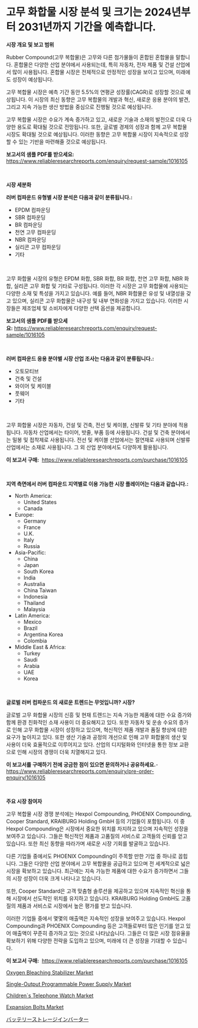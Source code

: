 <p><h1>고무 화합물 시장 분석 및 크기는 2024년부터 2031년까지 기간을 예측합니다.</h1></p><p><strong>시장 개요 및 보고 범위</strong></p>
<p><p>Rubber Compound(고무 복합물)은 고무와 다른 첨가물들이 혼합된 혼합물을 말합니다. 혼합물은 다양한 산업 분야에서 사용되는데, 특히 자동차, 전자 제품 및 건설 산업에서 많이 사용됩니다. 혼합물 시장은 전체적으로 안정적인 성장을 보이고 있으며, 미래에도 성장이 예상됩니다.</p><p>고무 복합물 시장은 예측 기간 동안 5.5%의 연평균 성장률(CAGR)로 성장할 것으로 예상됩니다. 이 시장의 최신 동향은 고무 복합물의 개발과 혁신, 새로운 응용 분야의 발견, 그리고 지속 가능한 생산 방법을 중심으로 진행될 것으로 예상됩니다.</p><p>고무 복합물 시장은 수요가 계속 증가하고 있고, 새로운 기술과 소재의 발전으로 더욱 다양한 용도로 확대될 것으로 전망됩니다. 또한, 글로벌 경제의 성장과 함께 고무 복합물 시장도 확대될 것으로 예상됩니다. 이러한 동향은 고무 복합물 시장이 지속적으로 성장할 수 있는 기반을 마련해줄 것으로 예상됩니다.</p></p>
<p><strong>보고서의 샘플 PDF를 받으세요:</strong> <a href="https://www.reliableresearchreports.com/enquiry/request-sample/1016105">https://www.reliableresearchreports.com/enquiry/request-sample/1016105</a></p>
<p>&nbsp;</p>
<p><strong>시장 세분화</strong></p>
<p><strong>러버 컴파운드 유형별 시장 분석은 다음과 같이 분류됩니다.:</strong></p>
<p><ul><li>EPDM 컴파운딩</li><li>SBR 컴파운딩</li><li>BR 컴파운딩</li><li>천연 고무 컴파운딩</li><li>NBR 컴파운딩</li><li>실리콘 고무 컴파운딩</li><li>기타</li></ul></p>
<p>&nbsp;</p>
<p><p>고무 화합물 시장의 유형은 EPDM 화합, SBR 화합, BR 화합, 천연 고무 화합, NBR 화합, 실리콘 고무 화합 및 기타로 구성됩니다. 이러한 각 시장은 고무 화합물에 사용되는 다양한 소재 및 특성을 가지고 있습니다. 예를 들어, NBR 화합물은 유성 및 내열성을 갖고 있으며, 실리콘 고무 화합물은 내구성 및 내부 연화성을 가지고 있습니다. 이러한 시장들은 제조업체 및 소비자에게 다양한 선택 옵션을 제공합니다.</p></p>
<p><strong>보고서의 샘플 PDF를 받으세요:</strong>&nbsp;<a href="https://www.reliableresearchreports.com/enquiry/request-sample/1016105">https://www.reliableresearchreports.com/enquiry/request-sample/1016105</a></p>
<p>&nbsp;</p>
<p><strong> 러버 컴파운드 응용 분야별 시장 산업 조사는 다음과 같이 분류됩니다.:</strong></p>
<p><ul><li>오토모티브</li><li>건축 및 건설</li><li>와이어 및 케이블</li><li>풋웨어</li><li>기타</li></ul></p>
<p>&nbsp;</p>
<p><p>고무 화합물 시장은 자동차, 건설 및 건축, 전선 및 케이블, 신발류 및 기타 분야에 적용됩니다. 자동차 산업에서는 타이어, 밧줄, 부품 등에 사용됩니다. 건설 및 건축 분야에서는 밀봉 및 접착제로 사용됩니다. 전선 및 케이블 산업에서는 절연재로 사용되며 신발류 산업에서는 소재로 사용됩니다. 그 외 산업 분야에서도 다양하게 활용됩니다.</p></p>
<p><strong>이 보고서 구매:</strong>&nbsp; <a href="https://www.reliableresearchreports.com/purchase/1016105">https://www.reliableresearchreports.com/purchase/1016105</a></p>
<p>&nbsp;</p>
<p><strong>지역 측면에서 러버 컴파운드 지역별로 이용 가능한 시장 플레이어는 다음과 같습니다.:</strong></p>
<p><ul>
    <li>
        North America:
        <ul>
            <li>United States</li>
            <li>Canada</li>
        </ul>
    </li>
    <li>
        Europe:
        <ul>
            <li>Germany</li>
            <li>France</li>
            <li>U.K.</li>
            <li>Italy</li>
            <li>Russia</li>
        </ul>
    </li>
    <li>
        Asia-Pacific:
        <ul>
            <li>China</li>
            <li>Japan</li>
            <li>South Korea</li>
            <li>India</li>
            <li>Australia</li>
            <li>China Taiwan</li>
            <li>Indonesia</li>
            <li>Thailand</li>
            <li>Malaysia</li>
        </ul>
    </li>
    <li>
        Latin America:
        <ul>
            <li>Mexico</li>
            <li>Brazil</li>
            <li>Argentina Korea</li>
            <li>Colombia</li>
        </ul>
    </li>
    <li>
        Middle East & Africa:
        <ul>
            <li>Turkey</li>
            <li>Saudi</li>
            <li>Arabia</li>
            <li>UAE</li>
            <li>Korea</li>
        </ul>
    </li>
    </ul></p>
<p>&nbsp;</p>
<p><strong>글로벌 러버 컴파운드 의 새로운 트렌드는 무엇입니까? 시장?</strong></p>
<p><p>글로벌 고무 화합물 시장의 신흥 및 현재 트렌드는 지속 가능한 제품에 대한 수요 증가와 함께 환경 친화적인 소재 사용이 더 중요해지고 있다. 또한 자동차 및 운송 수요의 증가로 인해 고무 화합물 시장이 성장하고 있으며, 혁신적인 제품 개발과 품질 향상에 대한 요구가 높아지고 있다. 또한 생산 기술과 공정의 개선으로 인해 고무 화합물의 생산 및 사용이 더욱 효율적으로 이루어지고 있다. 산업의 디지털화와 인터넷을 통한 정보 교환으로 인해 시장의 경쟁이 더욱 치열해지고 있다.</p></p>
<p><strong>이 보고서를 구매하기 전에 궁금한 점이 있으면 문의하거나 공유하세요.</strong>- <a href="https://www.reliableresearchreports.com/enquiry/pre-order-enquiry/1016105">https://www.reliableresearchreports.com/enquiry/pre-order-enquiry/1016105</a></p>
<p>&nbsp;</p>
<p><strong>주요 시장 참여자</strong></p>
<p><p>고무 복합물 시장 경쟁 분석에는 Hexpol Compounding, PHOENIX Compounding, Cooper Standard, KRAIBURG Holding GmbH 등의 기업들이 포함됩니다. 이 중 Hexpol Compounding은 시장에서 중요한 위치를 차지하고 있으며 지속적인 성장을 보여주고 있습니다. 그들은 혁신적인 제품과 고품질의 서비스로 고객들의 신뢰를 얻고 있습니다. 또한 최신 동향을 따라가며 새로운 시장 기회를 발굴하고 있습니다.</p><p>다른 기업들 중에서도 PHOENIX Compounding이 주목할 만한 기업 중 하나로 꼽힙니다. 그들은 다양한 산업 분야에서 고무 복합물을 공급하고 있으며 전 세계적으로 넓은 시장을 확보하고 있습니다. 최근에는 지속 가능한 제품에 대한 수요가 증가하면서 그들의 시장 성장이 더욱 크게 나타나고 있습니다.</p><p>또한, Cooper Standard은 고객 맞춤형 솔루션을 제공하고 있으며 지속적인 혁신을 통해 시장에서 선도적인 위치를 유지하고 있습니다. KRAIBURG Holding GmbH도 고품질의 제품과 서비스로 시장에서 높은 평가를 받고 있습니다.</p><p>이러한 기업들 중에서 몇몇의 매출액은 지속적인 성장을 보여주고 있습니다. Hexpol Compounding과 PHOENIX Compounding 등은 고객들로부터 많은 인기를 얻고 있어 매출액이 꾸준히 증가하고 있는 것으로 나타났습니다. 그들은 더 많은 시장 점유율을 확보하기 위해 다양한 전략을 도입하고 있으며, 미래에 더 큰 성장을 기대할 수 있습니다.</p></p>
<p><strong>이 보고서 구매:</strong>&nbsp;&nbsp;<a href="https://www.reliableresearchreports.com/purchase/1016105">https://www.reliableresearchreports.com/purchase/1016105</a></p>
<p><p><a href="https://issuu.com/reportprime-2/docs/oxygen-bleaching-stabilizer-market-size-2030.pptx">Oxygen Bleaching Stabilizer Market</a></p><p><a href="https://view.publitas.com/reportprime-1/single-output-programmable-power-supply-market-insights-market-players-and-forecast-till-2031/">Single-Output Programmable Power Supply Market</a></p><p><a href="https://gamy-alyssum-396.notion.site/Children-s-Telephone-Watch-Market-Furnish-Information-about-Market-Size-Market-Share-Market-Dynami-689c4ca6337c4a8e878cfaf897c6f11f">Children`s Telephone Watch Market</a></p><p><a href="https://github.com/RickHolmes3/Market-Research-Report-List-3/blob/main/expansion-bolts-market.md">Expansion Bolts Market</a></p><p><a href="https://github.com/cnnriuez22368/Market-Research-Report-List-1/blob/main/4355489189930.md">バッテリーストレージインバーター</a></p></p>
